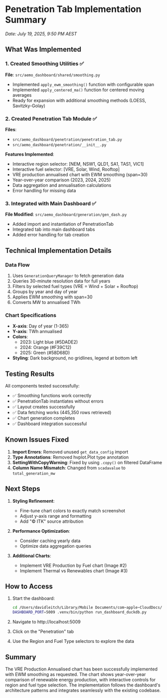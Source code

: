# Penetration Tab Implementation Summary

*Date: July 19, 2025, 9:50 PM AEST*

## What Was Implemented

### 1. Created Smoothing Utilities ✅
**File**: `src/aemo_dashboard/shared/smoothing.py`
- Implemented `apply_ewm_smoothing()` function with configurable span
- Implemented `apply_centered_ma()` function for centered moving averages
- Ready for expansion with additional smoothing methods (LOESS, Savitzky-Golay)

### 2. Created Penetration Tab Module ✅
**Files**: 
- `src/aemo_dashboard/penetration/penetration_tab.py`
- `src/aemo_dashboard/penetration/__init__.py`

**Features Implemented**:
- Interactive region selector: [NEM, NSW1, QLD1, SA1, TAS1, VIC1]
- Interactive fuel selector: [VRE, Solar, Wind, Rooftop]
- VRE production annualised chart with EWM smoothing (span=30)
- Year-over-year comparison (2023, 2024, 2025)
- Data aggregation and annualisation calculations
- Error handling for missing data

### 3. Integrated with Main Dashboard ✅
**File Modified**: `src/aemo_dashboard/generation/gen_dash.py`
- Added import and instantiation of PenetrationTab
- Integrated tab into main dashboard tabs
- Added error handling for tab creation

## Technical Implementation Details

### Data Flow
1. Uses `GenerationQueryManager` to fetch generation data
2. Queries 30-minute resolution data for full years
3. Filters by selected fuel types (VRE = Wind + Solar + Rooftop)
4. Groups by year and day of year
5. Applies EWM smoothing with span=30
6. Converts MW to annualised TWh

### Chart Specifications
- **X-axis**: Day of year (1-365)
- **Y-axis**: TWh annualised
- **Colors**: 
  - 2023: Light blue (#5DADE2)
  - 2024: Orange (#F39C12)
  - 2025: Green (#58D68D)
- **Styling**: Dark background, no gridlines, legend at bottom left

## Testing Results

All components tested successfully:
- ✅ Smoothing functions work correctly
- ✅ PenetrationTab instantiates without errors
- ✅ Layout creates successfully
- ✅ Data fetching works (445,350 rows retrieved)
- ✅ Chart generation completes
- ✅ Dashboard integration successful

## Known Issues Fixed

1. **Import Errors**: Removed unused `get_data_config` import
2. **Type Annotations**: Removed hvplot.Plot type annotation
3. **SettingWithCopyWarning**: Fixed by using `.copy()` on filtered DataFrame
4. **Column Name Mismatch**: Changed from `scadavalue` to `total_generation_mw`

## Next Steps

1. **Styling Refinement**: 
   - Fine-tune chart colors to exactly match screenshot
   - Adjust y-axis range and formatting
   - Add "© ITK" source attribution

2. **Performance Optimization**:
   - Consider caching yearly data
   - Optimize data aggregation queries

3. **Additional Charts**:
   - Implement VRE Production by Fuel chart (Image #2)
   - Implement Thermal vs Renewables chart (Image #3)

## How to Access

1. Start the dashboard:
   ```bash
   cd /Users/davidleitch/Library/Mobile Documents/com~apple~CloudDocs/snakeplay/AEMO_spot/aemo-energy-dashboard
   DASHBOARD_PORT=5009 .venv/bin/python run_dashboard_duckdb.py
   ```

2. Navigate to http://localhost:5009

3. Click on the "Penetration" tab

4. Use the Region and Fuel Type selectors to explore the data

## Summary

The VRE Production Annualised chart has been successfully implemented with EWM smoothing as requested. The chart shows year-over-year comparison of renewable energy production, with interactive controls for region and fuel type selection. The implementation follows the dashboard's architecture patterns and integrates seamlessly with the existing codebase.